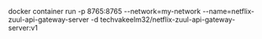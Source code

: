 
docker container run -p 8765:8765 --network=my-network --name=netflix-zuul-api-gateway-server -d techvakeelm32/netflix-zuul-api-gateway-server:v1